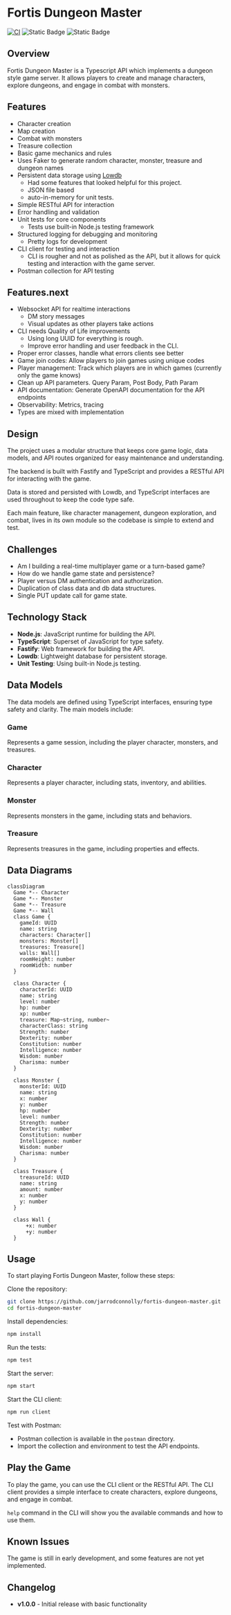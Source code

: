 # Fortis Dungeon Master

[![CI](https://github.com/jarrodconnolly/fortis-dungeon-master/actions/workflows/ci.yml/badge.svg)](https://github.com/jarrodconnolly/fortis-dungeon-master/actions/workflows/ci.yml)
![Static Badge](https://img.shields.io/badge/Typescript-white?style=flat&logo=typescript)
![Static Badge](https://img.shields.io/badge/Node.js-white?style=flat&logo=node.js)

## Overview

Fortis Dungeon Master is a Typescript API which implements a dungeon style game server. It allows players to create and manage characters, explore dungeons, and engage in combat with monsters.

## Features

- Character creation
- Map creation
- Combat with monsters
- Treasure collection
- Basic game mechanics and rules
- Uses Faker to generate random character, monster, treasure and dungeon names
- Persistent data storage using [Lowdb](https://github.com/typicode/lowdb)
  - Had some features that looked helpful for this project.
  - JSON file based
  - auto-in-memory for unit tests.
- Simple RESTful API for interaction
- Error handling and validation
- Unit tests for core components
  - Tests use built-in Node.js testing framework
- Structured logging for debugging and monitoring
  - Pretty logs for development
- CLI client for testing and interaction
  - CLI is rougher and not as polished as the API, but it allows for quick testing and interaction with the game server.
- Postman collection for API testing

## Features.next

- Websocket API for realtime interactions
  - DM story messages
  - Visual updates as other players take actions
- CLI needs Quality of Life improvements
  - Using long UUID for everything is rough.
  - Improve error handling and user feedback in the CLI.
- Proper error classes, handle what errors clients see better
- Game join codes: Allow players to join games using unique codes
- Player management: Track which players are in which games (currently only the game knows)
- Clean up API parameters. Query Param, Post Body, Path Param
- API documentation: Generate OpenAPI documentation for the API endpoints
- Observability: Metrics, tracing
- Types are mixed with implementation

## Design

The project uses a modular structure that keeps core game logic, data models, and API routes organized for easy maintenance and understanding.

The backend is built with Fastify and TypeScript and provides a RESTful API for interacting with the game.

Data is stored and persisted with Lowdb, and TypeScript interfaces are used throughout to keep the code type safe.

Each main feature, like character management, dungeon exploration, and combat, lives in its own module so the codebase is simple to extend and test.

## Challenges

- Am I building a real-time multiplayer game or a turn-based game?
- How do we handle game state and persistence?
- Player versus DM authentication and authorization.
- Duplication of class data and db data structures.
- Single PUT update call for game state.

## Technology Stack

- **Node.js**: JavaScript runtime for building the API.
- **TypeScript**: Superset of JavaScript for type safety.
- **Fastify**: Web framework for building the API.
- **Lowdb**: Lightweight database for persistent storage.
- **Unit Testing**: Using built-in Node.js testing.

## Data Models

The data models are defined using TypeScript interfaces, ensuring type safety and clarity. The main models include:

### Game

Represents a game session, including the player character, monsters, and treasures.

### Character

Represents a player character, including stats, inventory, and abilities.

### Monster

Represents monsters in the game, including stats and behaviors.

### Treasure

Represents treasures in the game, including properties and effects.

## Data Diagrams

```mermaid
classDiagram
  Game *-- Character
  Game *-- Monster
  Game *-- Treasure
  Game *-- Wall
  class Game {
    gameId: UUID
    name: string
    characters: Character[]
    monsters: Monster[]
    treasures: Treasure[]
    walls: Wall[]
    roomHeight: number
    roomWidth: number
  }

  class Character {
    characterId: UUID
    name: string
    level: number
    hp: number
    xp: number
    treasure: Map~string, number~
    characterClass: string
    Strength: number
    Dexterity: number
    Constitution: number
    Intelligence: number
    Wisdom: number
    Charisma: number
  }

  class Monster {
    monsterId: UUID
    name: string
    x: number
    y: number
    hp: number
    level: number
    Strength: number
    Dexterity: number
    Constitution: number
    Intelligence: number
    Wisdom: number
    Charisma: number
  }

  class Treasure {
    treasureId: UUID
    name: string
    amount: number
    x: number
    y: number
  }

  class Wall {
      +x: number
      +y: number
  }
```

## Usage

To start playing Fortis Dungeon Master, follow these steps:

Clone the repository:

```bash
git clone https://github.com/jarrodconnolly/fortis-dungeon-master.git
cd fortis-dungeon-master
```

Install dependencies:

```bash
npm install
```

Run the tests:

```bash
npm test
```

Start the server:

```bash
npm start
```

Start the CLI client:

```bash
npm run client
```

Test with Postman:

- Postman collection is available in the `postman` directory.
- Import the collection and environment to test the API endpoints.

## Play the Game

To play the game, you can use the CLI client or the RESTful API. The CLI client provides a simple interface to create characters, explore dungeons, and engage in combat.

`help` command in the CLI will show you the available commands and how to use them.

## Known Issues

The game is still in early development, and some features are not yet implemented.

## Changelog

- **v1.0.0** - Initial release with basic functionality
